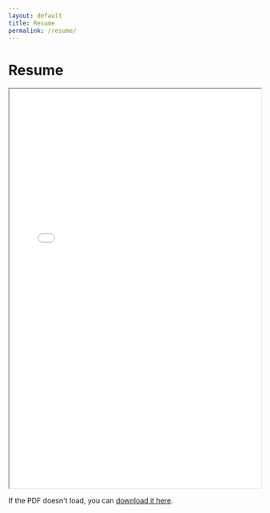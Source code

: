 ```yaml
---
layout: default
title: Resume
permalink: /resume/
---
```


# Resume

<iframe src="/assets/resume.pdf" width="100%" height="800px">
</iframe>

<p>If the PDF doesn't load, you can <a href="/assets/resume.pdf">download it here</a>.</p> 